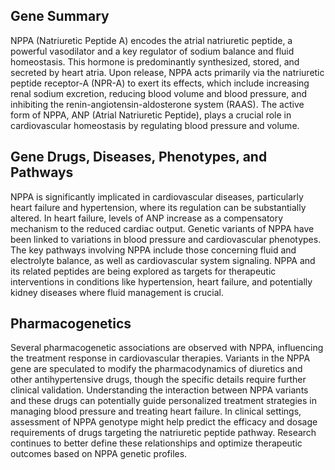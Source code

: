 ## Gene Summary
NPPA (Natriuretic Peptide A) encodes the atrial natriuretic peptide, a powerful vasodilator and a key regulator of sodium balance and fluid homeostasis. This hormone is predominantly synthesized, stored, and secreted by heart atria. Upon release, NPPA acts primarily via the natriuretic peptide receptor-A (NPR-A) to exert its effects, which include increasing renal sodium excretion, reducing blood volume and blood pressure, and inhibiting the renin-angiotensin-aldosterone system (RAAS). The active form of NPPA, ANP (Atrial Natriuretic Peptide), plays a crucial role in cardiovascular homeostasis by regulating blood pressure and volume.

## Gene Drugs, Diseases, Phenotypes, and Pathways
NPPA is significantly implicated in cardiovascular diseases, particularly heart failure and hypertension, where its regulation can be substantially altered. In heart failure, levels of ANP increase as a compensatory mechanism to the reduced cardiac output. Genetic variants of NPPA have been linked to variations in blood pressure and cardiovascular phenotypes. The key pathways involving NPPA include those concerning fluid and electrolyte balance, as well as cardiovascular system signaling. NPPA and its related peptides are being explored as targets for therapeutic interventions in conditions like hypertension, heart failure, and potentially kidney diseases where fluid management is crucial.

## Pharmacogenetics
Several pharmacogenetic associations are observed with NPPA, influencing the treatment response in cardiovascular therapies. Variants in the NPPA gene are speculated to modify the pharmacodynamics of diuretics and other antihypertensive drugs, though the specific details require further clinical validation. Understanding the interaction between NPPA variants and these drugs can potentially guide personalized treatment strategies in managing blood pressure and treating heart failure. In clinical settings, assessment of NPPA genotype might help predict the efficacy and dosage requirements of drugs targeting the natriuretic peptide pathway. Research continues to better define these relationships and optimize therapeutic outcomes based on NPPA genetic profiles.